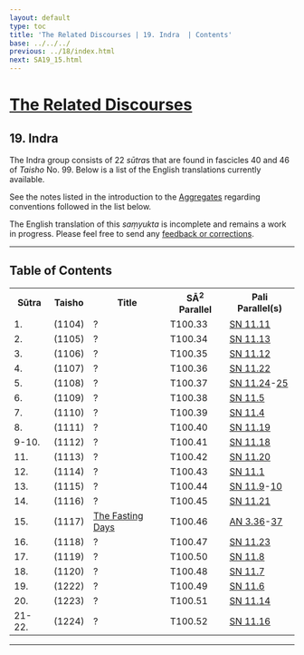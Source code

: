 ```yaml
---
layout: default
type: toc
title: 'The Related Discourses | 19. Indra  | Contents'
base: ../../../
previous: ../18/index.html
next: SA19_15.html
---
```


<h1><a href="../index.html">The Related Discourses</a></h1>
<h2>19. Indra</h2>

<div class="intro"><p>The Indra group consists of 22 <em>sūtra</em>s that are found in fascicles 40 and 46 of <em>Taisho</em> No. 99. Below is a list of the English translations currently available.</p>

<p>See the notes listed in the introduction to the <a href="../01/index.html" target="_blank">Aggregates</a> regarding conventions followed in the list below.</p>

<p>The English translation of this <em>saṃyukta</em> is incomplete and remains a work in progress. Please feel free to send any <a href="mailto:dharmapearls1@gmail.com">feedback or corrections</a>.</p></div>

<hr/>

<h2>Table of Contents</h2>

<table class="ma-toc">
  <th>Sūtra</th>
  <th>Taisho</th>
  <th>Title</th>
  <th>SĀ<sup>2</sup> Parallel</th>
  <th>Pali Parallel(s)</th>

  <tr>
    <td>1.</td>
    <td>(1104)</td>
    <td><a href="SA19_1.html"></a>?</td>
    <td>T100.33</td>
    <td><a href="https://suttacentral.net/sn11.11" target="_blank">SN 11.11</a></td>
  </tr>
  <tr>
    <td>2.</td>
    <td>(1105)</td>
    <td><a href="SA19_2.html"></a>?</td>
    <td>T100.34</td>
    <td><a href="https://suttacentral.net/sn11.13" target="_blank">SN 11.13</a></td>
  </tr>
  <tr>
    <td>3.</td>
    <td>(1106)</td>
    <td><a href="SA19_3.html"></a>?</td>
    <td>T100.35</td>
    <td><a href="https://suttacentral.net/sn11.12" target="_blank">SN 11.12</a></td>
  </tr>
  <tr>
    <td>4.</td>
    <td>(1107)</td>
    <td><a href="SA19_4.html"></a>?</td>
    <td>T100.36</td>
    <td><a href="https://suttacentral.net/sn11.22" target="_blank">SN 11.22</a></td>
  </tr>
  <tr>
    <td>5.</td>
    <td>(1108)</td>
    <td><a href="SA19_5.html"></a>?</td>
    <td>T100.37</td>
    <td><a href="https://suttacentral.net/sn11.24" target="_blank">SN 11.24</a>-<a href="https://suttacentral.net/sn11.25" target="_blank">25</a></td>
  </tr>
  <tr>
    <td>6.</td>
    <td>(1109)</td>
    <td><a href="SA19_6.html"></a>?</td>
    <td>T100.38</td>
    <td><a href="https://suttacentral.net/sn11.5" target="_blank">SN 11.5</a></td>
  </tr>
  <tr>
    <td>7.</td>
    <td>(1110)</td>
    <td><a href="SA19_7.html"></a>?</td>
    <td>T100.39</td>
    <td><a href="https://suttacentral.net/sn11.4" target="_blank">SN 11.4</a></td>
  </tr>
  <tr>
    <td>8.</td>
    <td>(1111)</td>
    <td><a href="SA19_8.html"></a>?</td>
    <td>T100.40</td>
    <td><a href="https://suttacentral.net/sn11.19" target="_blank">SN 11.19</a></td>
  </tr>
  <tr>
    <td>9-10.</td>
    <td>(1112)</td>
    <td><a href="SA19_9-10.html"></a>?</td>
    <td>T100.41</td>
    <td><a href="https://suttacentral.net/sn11.18" target="_blank">SN 11.18</a></td>
  </tr>
  <tr>
    <td>11.</td>
    <td>(1113)</td>
    <td><a href="SA19_11.html"></a>?</td>
    <td>T100.42</td>
    <td><a href="https://suttacentral.net/sn11.20" target="_blank">SN 11.20</a></td>
  </tr>
  <tr>
    <td>12.</td>
    <td>(1114)</td>
    <td><a href="SA19_12.html"></a>?</td>
    <td>T100.43</td>
    <td><a href="https://suttacentral.net/sn11.1" target="_blank">SN 11.1</a></td>
  </tr>
  <tr>
    <td>13.</td>
    <td>(1115)</td>
    <td><a href="SA19_13.html"></a>?</td>
    <td>T100.44</td>
    <td><a href="https://suttacentral.net/sn11.9" target="_blank">SN 11.9</a>-<a href="https://suttacentral.net/sn11.10" target="_blank">10</a></td>
  </tr>
  <tr>
    <td>14.</td>
    <td>(1116)</td>
    <td><a href="SA19_14.html"></a>?</td>
    <td>T100.45</td>
    <td><a href="https://suttacentral.net/sn11.21" target="_blank">SN 11.21</a></td>
  </tr>
  <tr>
    <td>15.</td>
    <td>(1117)</td>
    <td><a href="SA19_15.html">The Fasting Days</a></td>
    <td>T100.46</td>
    <td><a href="https://suttacentral.net/an3.36" target="_blank">AN 3.36</a>-<a href="https://suttacentral.net/an3.37" target="_blank">37</a></td>
  </tr>
  <tr>
    <td>16.</td>
    <td>(1118)</td>
    <td><a href="SA19_16.html"></a>?</td>
    <td>T100.47</td>
    <td><a href="https://suttacentral.net/sn11.23" target="_blank">SN 11.23</a></td>
  </tr>
  <tr>
    <td>17.</td>
    <td>(1119)</td>
    <td><a href="SA19_17.html"></a>?</td>
    <td>T100.50</td>
    <td><a href="https://suttacentral.net/sn11.8" target="_blank">SN 11.8</a></td>
  </tr>
  <tr>
    <td>18.</td>
    <td>(1120)</td>
    <td><a href="SA19_18.html"></a>?</td>
    <td>T100.48</td>
    <td><a href="https://suttacentral.net/sn11.7" target="_blank">SN 11.7</a></td>
  </tr>
  <tr>
    <td>19.</td>
    <td>(1222)</td>
    <td><a href="SA19_19.html"></a>?</td>
    <td>T100.49</td>
    <td><a href="https://suttacentral.net/sn11.6" target="_blank">SN 11.6</a></td>
  </tr>
  <tr>
    <td>20.</td>
    <td>(1223)</td>
    <td><a href="SA19_20.html"></a>?</td>
    <td>T100.51</td>
    <td><a href="https://suttacentral.net/sn11.14" target="_blank">SN 11.14</a></td>
  </tr>
  <tr>
    <td>21-22.</td>
    <td>(1224)</td>
    <td><a href="SA19_21-22.html"></a>?</td>
    <td>T100.52</td>
    <td><a href="https://suttacentral.net/sn11.16" target="_blank">SN 11.16</a></td>
  </tr>
</table>

<hr/>